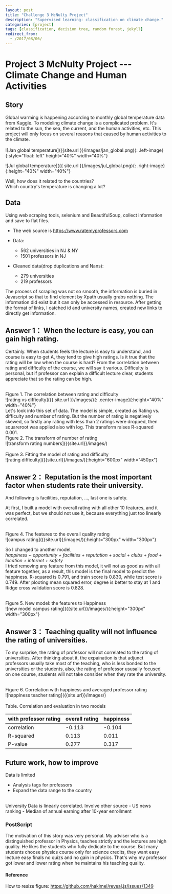 ```yaml
---
layout: post
title: "Challenge 3 McNulty Project"
description: "Supervised learning: classification on climate change."
categories: [project]
tags: [classification, decision tree, random forest, jekyll]
redirect_from:
  - /2017/08/06/
---
```


# Project 3 McNulty Project --- Climate Change and Human Activities

## Story
Global warming is happening according to monthly global temperature data from Kaggle. To modeling climate change is a complicated problem. It's related to the sun, the sea, the current, and the human activities, etc. This project will only focus on several reasons that caused by human activities to the climate. 
<br>
<br>
![Jan global temperature]({{site.url }}/images/jan_global.png){: .left-image}{:style="float: left" height="40%" width="40%"}


![Jul global temperature]({{ site.url }}/images/jul_global.png){: .right-image}{:height="40%" width="40%"}


Well, how does it related to the countries? 
<br>
Which country's temperature is changing a lot?
<br>



## Data
Using web scraping tools, selenium and BeautifulSoup, collect information and save to flat files. 
- The web source is https://www.ratemyprofessors.com
- Data: 
    - 562 universities in NJ & NY
    - 1501 professors in NJ

- Cleaned data(drop duplications and Nans):
	- 279 universities
    - 219 professors

The process of scraping was not so smooth, the information is buried in Javascript so that to find element by Xpath usually grabs nothing. The information did exist but it can only be accessed in resource. After getting the format of links, I catched id and university names, created new links to directly get information.

## Answer 1： When the lecture is easy, you can gain high rating.

Certainly. When students feels the lecture is easy to understand, and course is easy to get A, they tend to give high ratings. 
Is it true that the rating will be low when the course is hard? From the correlation between rating and difficulty of the course, we will say it various. Difficulty is personal, but if professor can explain a difficult lecture clear, students appreciate that so the rating can be high.

<br>
Figure 1. The correlation between rating and difficulty
<br>
![rating vs difficulty]({{ site.url }}/images/){: .center-image}{:height="40%" width="40%"}
<br>
Let's look into this set of data. The model is simple, created as Rating vs. difficulty and number of rating. But the number of rating is negatively skewed, so firstly any rating with less than 2 ratings were dropped, then squareroot was applied also with log. This transform raises R-squared 0.001.

<br>
Figure 2. The transform of number of rating
<br>
![transform rating numbers]({{site.url}}/images/)
<br>

<br>
Figure 3. Fitting the model of rating and difficulty
<br>
![rating difficulty]({{site.url}}/images/){:height="600px" width="450px"}
<br>


## Answer 2： Reputation is the most important factor when students rate their university.

And following is facilities, reputation, ..., last one is safety.

At first, I built a model with overall rating with all other 10 features, and it was perfect, but we should not use it, because everything just too linearly correlated. 

<br>
Figure 4. The features to the overall quality rating
<br>
![campus rating]({{site.url}}/images/){:height="300px" width="300px"}
<br>

So I changed to another model,
<br>
 *happiness ~ opportunity + facilities + reputation + social + clubs + food + location + internet + safety*	
<br>
I tried removing any feature from this model, it will not as good as with all feature together, as a result, this model is the final model to predict the happiness. R-squared is 0.791, and train score is 0.830, while test score is 0.749. After plooting mean squared error, degree is better to stay at 1 and Ridge cross validation score is 0.828.

<br>
Figure 5. New model: the features to Happiness
<br>
![new model campus rating]({{site.url}}/images/){:height="300px" width="300px"}
<br>

## Answer 3： Teaching quality will not influence the rating of universities.

To my surprise, the rating of professor will not correlated to the rating of universities. After thinking about it, the expaination is that adjunct professors usually take most of the teaching, who is less bonded to the universities or the students, also, the rating of professor ususally focused on one course, students will not take consider when they rate the university.

<br>
Figure 6. Correlation with happiness and averaged professor rating
<br>
![happiness teacher rating]({{site.url}}/images/)
<br>
<br>
Table. Correlation and evaluation in two models
<br>

| with professor rating | overall rating | happiness |
|-------|--------|---------|
| correlation | -0.113 | -0.104 |
| R-squared | 0.113 | 0.011 |
| P-value | 0.277 | 0.317 |


## Future work, how to improve
Data is limited
- Analysis tags for professors
- Expand the data range to the country
<br>
University Data is linearly correlated. Involve other source
- US news ranking 
- Median of annual earning after 10-year enrollment

### PostScript
The motivation of this story was very personal. My adviser who is a distinguished professor in Physics, teaches strictly and the lectures are high quality. He likes the students who fully dedicate to the course. But many students choose physics course only for science credits, they want easy lecture easy finals no quizs and no gain in physics. That's why my professor got lower and lower rating when he maintains his teaching quality.

#### Reference
How to resize figure: https://github.com/hakimel/reveal.js/issues/1349